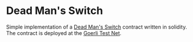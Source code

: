 # Dead Man's Switch

Simple implementation of a [Dead Man's Switch](https://en.wikipedia.org/wiki/Dead_man%27s_switch) contract written in solidity.    
The contract is deployed at the [Goerli Test Net](https://goerli.etherscan.io/address/0xe1Ba6dB24eDFc6051637eB5FBA8ffbd7ddc10A50).


